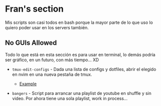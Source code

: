 # Fran's section

Mis scripts son casi todos en bash porque la mayor parte de lo que uso lo quiero poder usar en los servers también.

## No GUIs Allowed

Todo lo que está en esta sección es para usar en terminal, lo demás podría ser gráfico, en un futuro, con más tiempo... XD

- `tmux-edit-configs` - Dada una lista de configs y dotfiles, abrir el elegido en nvim en una nueva pestaña de tmux.
  - [Example](./images/tmux-edit-configs_example.png)

- `bangers` - Script para arrancar una playlist de youtube en shuffle y sin video. Por ahora tiene una sola playlist, work in process...
